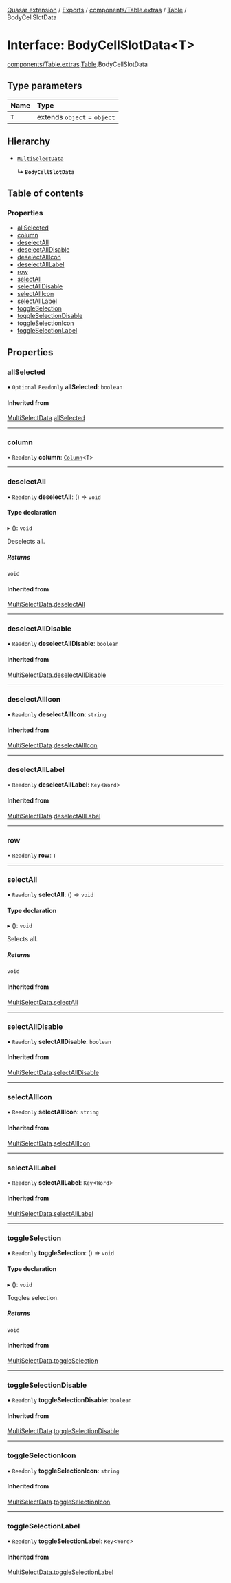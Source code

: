 [Quasar extension](../index.md) / [Exports](../modules.md) / [components/Table.extras](../modules/components_Table_extras.md) / [Table](../modules/components_Table_extras.Table.md) / BodyCellSlotData

# Interface: BodyCellSlotData<T\>

[components/Table.extras](../modules/components_Table_extras.md).[Table](../modules/components_Table_extras.Table.md).BodyCellSlotData

## Type parameters

| Name | Type |
| :------ | :------ |
| `T` | extends `object` = `object` |

## Hierarchy

- [`MultiSelectData`](components_Table_extras.Table.MultiSelectData.md)

  ↳ **`BodyCellSlotData`**

## Table of contents

### Properties

- [allSelected](components_Table_extras.Table.BodyCellSlotData.md#allselected)
- [column](components_Table_extras.Table.BodyCellSlotData.md#column)
- [deselectAll](components_Table_extras.Table.BodyCellSlotData.md#deselectall)
- [deselectAllDisable](components_Table_extras.Table.BodyCellSlotData.md#deselectalldisable)
- [deselectAllIcon](components_Table_extras.Table.BodyCellSlotData.md#deselectallicon)
- [deselectAllLabel](components_Table_extras.Table.BodyCellSlotData.md#deselectalllabel)
- [row](components_Table_extras.Table.BodyCellSlotData.md#row)
- [selectAll](components_Table_extras.Table.BodyCellSlotData.md#selectall)
- [selectAllDisable](components_Table_extras.Table.BodyCellSlotData.md#selectalldisable)
- [selectAllIcon](components_Table_extras.Table.BodyCellSlotData.md#selectallicon)
- [selectAllLabel](components_Table_extras.Table.BodyCellSlotData.md#selectalllabel)
- [toggleSelection](components_Table_extras.Table.BodyCellSlotData.md#toggleselection)
- [toggleSelectionDisable](components_Table_extras.Table.BodyCellSlotData.md#toggleselectiondisable)
- [toggleSelectionIcon](components_Table_extras.Table.BodyCellSlotData.md#toggleselectionicon)
- [toggleSelectionLabel](components_Table_extras.Table.BodyCellSlotData.md#toggleselectionlabel)

## Properties

### allSelected

• `Optional` `Readonly` **allSelected**: `boolean`

#### Inherited from

[MultiSelectData](components_Table_extras.Table.MultiSelectData.md).[allSelected](components_Table_extras.Table.MultiSelectData.md#allselected)

___

### column

• `Readonly` **column**: [`Column`](components_Table_extras.Table.Column.md)<`T`\>

___

### deselectAll

• `Readonly` **deselectAll**: () => `void`

#### Type declaration

▸ (): `void`

Deselects all.

##### Returns

`void`

#### Inherited from

[MultiSelectData](components_Table_extras.Table.MultiSelectData.md).[deselectAll](components_Table_extras.Table.MultiSelectData.md#deselectall)

___

### deselectAllDisable

• `Readonly` **deselectAllDisable**: `boolean`

#### Inherited from

[MultiSelectData](components_Table_extras.Table.MultiSelectData.md).[deselectAllDisable](components_Table_extras.Table.MultiSelectData.md#deselectalldisable)

___

### deselectAllIcon

• `Readonly` **deselectAllIcon**: `string`

#### Inherited from

[MultiSelectData](components_Table_extras.Table.MultiSelectData.md).[deselectAllIcon](components_Table_extras.Table.MultiSelectData.md#deselectallicon)

___

### deselectAllLabel

• `Readonly` **deselectAllLabel**: `Key`<`Word`\>

#### Inherited from

[MultiSelectData](components_Table_extras.Table.MultiSelectData.md).[deselectAllLabel](components_Table_extras.Table.MultiSelectData.md#deselectalllabel)

___

### row

• `Readonly` **row**: `T`

___

### selectAll

• `Readonly` **selectAll**: () => `void`

#### Type declaration

▸ (): `void`

Selects all.

##### Returns

`void`

#### Inherited from

[MultiSelectData](components_Table_extras.Table.MultiSelectData.md).[selectAll](components_Table_extras.Table.MultiSelectData.md#selectall)

___

### selectAllDisable

• `Readonly` **selectAllDisable**: `boolean`

#### Inherited from

[MultiSelectData](components_Table_extras.Table.MultiSelectData.md).[selectAllDisable](components_Table_extras.Table.MultiSelectData.md#selectalldisable)

___

### selectAllIcon

• `Readonly` **selectAllIcon**: `string`

#### Inherited from

[MultiSelectData](components_Table_extras.Table.MultiSelectData.md).[selectAllIcon](components_Table_extras.Table.MultiSelectData.md#selectallicon)

___

### selectAllLabel

• `Readonly` **selectAllLabel**: `Key`<`Word`\>

#### Inherited from

[MultiSelectData](components_Table_extras.Table.MultiSelectData.md).[selectAllLabel](components_Table_extras.Table.MultiSelectData.md#selectalllabel)

___

### toggleSelection

• `Readonly` **toggleSelection**: () => `void`

#### Type declaration

▸ (): `void`

Toggles selection.

##### Returns

`void`

#### Inherited from

[MultiSelectData](components_Table_extras.Table.MultiSelectData.md).[toggleSelection](components_Table_extras.Table.MultiSelectData.md#toggleselection)

___

### toggleSelectionDisable

• `Readonly` **toggleSelectionDisable**: `boolean`

#### Inherited from

[MultiSelectData](components_Table_extras.Table.MultiSelectData.md).[toggleSelectionDisable](components_Table_extras.Table.MultiSelectData.md#toggleselectiondisable)

___

### toggleSelectionIcon

• `Readonly` **toggleSelectionIcon**: `string`

#### Inherited from

[MultiSelectData](components_Table_extras.Table.MultiSelectData.md).[toggleSelectionIcon](components_Table_extras.Table.MultiSelectData.md#toggleselectionicon)

___

### toggleSelectionLabel

• `Readonly` **toggleSelectionLabel**: `Key`<`Word`\>

#### Inherited from

[MultiSelectData](components_Table_extras.Table.MultiSelectData.md).[toggleSelectionLabel](components_Table_extras.Table.MultiSelectData.md#toggleselectionlabel)
